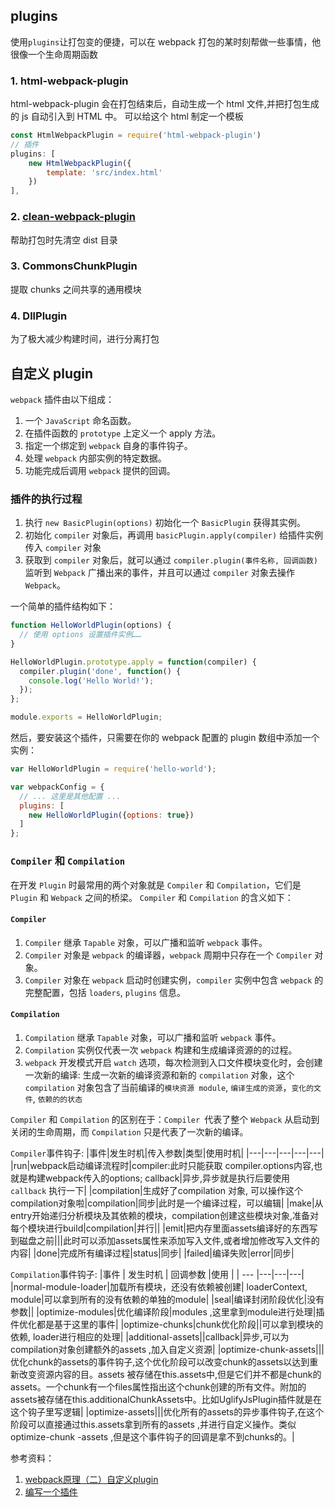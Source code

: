## plugins

使用`plugins`让打包变的便捷，可以在 webpack 打包的某时刻帮做一些事情，他很像一个生命周期函数

### 1. html-webpack-plugin

html-webpack-plugin 会在打包结束后，自动生成一个 html 文件,并把打包生成的 js 自动引入到 HTML 中。 可以给这个 html 制定一个模板

```js
const HtmlWebpackPlugin = require('html-webpack-plugin')
// 插件
plugins: [
    new HtmlWebpackPlugin({
        template: 'src/index.html'
    })
],
```

### 2. [clean-webpack-plugin](https://github.com/johnagan/clean-webpack-plugin)

帮助打包时先清空 dist 目录

### 3. CommonsChunkPlugin

提取 chunks 之间共享的通用模块

### 4. DllPlugin

为了极大减少构建时间，进行分离打包


## 自定义 plugin

`webpack` 插件由以下组成：

1. 一个 `JavaScript` 命名函数。
2. 在插件函数的 `prototype` 上定义一个 apply 方法。
3. 指定一个绑定到 `webpack` 自身的事件钩子。
4. 处理 `webpack` 内部实例的特定数据。
5. 功能完成后调用 `webpack` 提供的回调。


### 插件的执行过程

1. 执行 `new BasicPlugin(options)` 初始化一个 `BasicPlugin` 获得其实例。
2. 初始化 `compiler` 对象后，再调用 `basicPlugin.apply(compiler)` 给插件实例传入 `compiler` 对象
3. 获取到 `compiler` 对象后，就可以通过 `compiler.plugin(事件名称, 回调函数)` 监听到 `Webpack` 广播出来的事件，并且可以通过 `compiler` 对象去操作 `Webpack`。

一个简单的插件结构如下：
```js
function HelloWorldPlugin(options) {
  // 使用 options 设置插件实例……
}

HelloWorldPlugin.prototype.apply = function(compiler) {
  compiler.plugin('done', function() {
    console.log('Hello World!');
  });
};

module.exports = HelloWorldPlugin;
```

然后，要安装这个插件，只需要在你的 webpack 配置的 plugin 数组中添加一个实例：
```js
var HelloWorldPlugin = require('hello-world');

var webpackConfig = {
  // ... 这里是其他配置 ...
  plugins: [
    new HelloWorldPlugin({options: true})
  ]
};
```

### `Compiler` 和 `Compilation`
在开发 `Plugin` 时最常用的两个对象就是 `Compiler` 和 `Compilation`，它们是 `Plugin` 和 `Webpack` 之间的桥梁。 `Compiler` 和 `Compilation` 的含义如下：

#### `Compiler`

1. `Compiler` 继承 `Tapable` 对象，可以广播和监听 `webpack` 事件。
2. `Compiler` 对象是 `webpack` 的编译器，`webpack` 周期中只存在一个 `Compiler` 对象。
3. `Compiler` 对象在 `webpack` 启动时创建实例，`compiler` 实例中包含 `webpack` 的完整配置，包括 `loaders`, `plugins` 信息。


#### `Compilation`

1. `Compilation` 继承 `Tapable` 对象，可以广播和监听 `webpack` 事件。
2. `Compilation` 实例仅代表一次 `webpack` 构建和生成编译资源的的过程。
3. `webpack` 开发模式开启 `watch` 选项，每次检测到入口文件模块变化时，会创建一次新的编译: 生成一次新的编译资源和新的 `compilation` 对象，这个 `compilation` 对象包含了当前编译的`模块资源 module`, `编译生成的资源`，`变化的文件`, `依赖的的状态`



`Compiler` 和 `Compilation` 的区别在于：`Compiler `代表了整个 `Webpack` 从启动到关闭的生命周期，而 `Compilation` 只是代表了一次新的编译。


`Compiler`事件钩子:
|事件|发生时机|传入参数|类型|使用时机|
|---|---|---|---|---|
|run|webpack启动编译流程时|compiler:此时只能获取 compiler.options内容,也就是构建webpack传入的options; callback|异步,异步就是执行后要使用 `callback` 执行一下|
|compilation|生成好了compilation 对象, 可以操作这个compilation对象啦|compilation|同步|此时是一个编译过程，可以编辑|
|make|从entry开始递归分析模块及其依赖的模块，compilation创建这些模块对象,准备对每个模块进行build|compilation|并行||
|emit|把内存里面assets编译好的东西写到磁盘之前|||此时可以添加assets属性来添加写入文件,或者增加修改写入文件的内容|
|done|完成所有编译过程|status|同步|
|failed|编译失败|error|同步|


`Compilation`事件钩子:
|事件 | 发生时机 | 回调参数 |使用 |
| --- |---|---|---|
|normal-module-loader|加载所有模块，还没有依赖被创建| loaderContext, module|可以拿到所有的没有依赖的单独的module|
|seal|编译封闭阶段优化|没有参数||
|optimize-modules|优化编译阶段|modules ,这里拿到module进行处理|插件优化都是基于这里的事件|
|optimize-chunks|chunk优化阶段||可以拿到模块的依赖, loader进行相应的处理|
|additional-assets||callback|异步,可以为compilation对象创建额外的assets ,加入自定义资源|
|optimize-chunk-assets|||优化chunk的assets的事件钩子,这个优化阶段可以改变chunk的assets以达到重新改变资源内容的目。assets 被存储在this.assets中,但是它们并不都是chunk的assets。一个chunk有一个files属性指出这个chunk创建的所有文件。附加的assets被存储在this.additionalChunkAssets中。比如UglifyJsPlugin插件就是在这个钩子里写逻辑|
|optimize-assets|||优化所有的assets的异步事件钩子,在这个阶段可以直接通过this.assets拿到所有的assets ,并进行自定义操作。类似optimize-chunk -assets ,但是这个事件钩子的回调是拿不到chunks的。|


      

      

参考资料：
1. [webpack原理（二）自定义plugin](https://blog.csdn.net/qq_36228442/article/details/100037165)
2. [编写一个插件](https://www.webpackjs.com/contribute/writing-a-plugin/#%E5%88%9B%E5%BB%BA%E6%8F%92%E4%BB%B6)